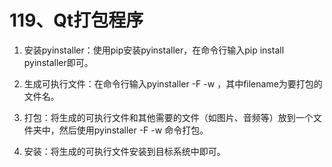 # 119、Qt打包程序

1. 安装pyinstaller：使用pip安装pyinstaller，在命令行输入pip install pyinstaller即可。

2. 生成可执行文件：在命令行输入pyinstaller -F -w <filename>，其中filename为要打包的文件名。

3. 打包：将生成的可执行文件和其他需要的文件（如图片、音频等）放到一个文件夹中，然后使用pyinstaller -F -w <filename>命令打包。

4. 安装：将生成的可执行文件安装到目标系统中即可。 
